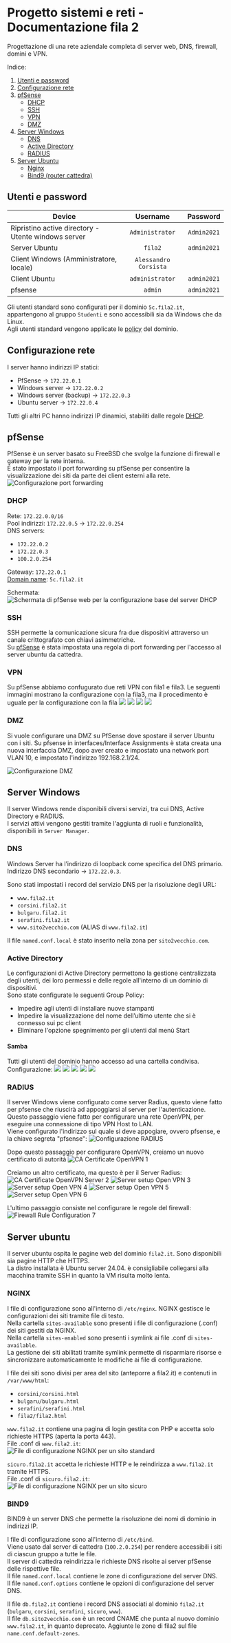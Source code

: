 # Progetto sistemi e reti - Documentazione fila 2
Progettazione di una rete aziendale completa di server web, DNS, firewall, domini e VPN.

Indice:
1. [Utenti e password](#utenti-e-password)
2. [Configurazione rete](#configurazione-rete)
3. [pfSense](#pfsense)
    * [DHCP](#dhcp)
    * [SSH](#ssh)
    * [VPN](#vpn)
    * [DMZ](#dmz)
4. [Server Windows](#server-windows)
    * [DNS](#dns)
    * [Active Directory](#active-directory)
    * [RADIUS](#radius)
5. [Server Ubuntu](#server-ubuntu)
    * [Nginx](#nginx)
    * [Bind9 (router cattedra)](#bind9)

## Utenti e password
| Device                                              |       Username        |  Password   |
|-----------------------------------------------------|:---------------------:|:-----------:|
| Ripristino active directory - Utente windows server |    `Administrator`    | `Admin2021` |
| Server Ubuntu                                       |        `fila2`        | `admin2021` |
| Client Windows (Amministratore, locale)             | `Alessandro Corsista` |             |
| Client Ubuntu                                       |    `administrator`    | `admin2021` |
| pfsense                                             |        `admin`        | `admin2021` |

Gli utenti standard sono configurati per il dominio `5c.fila2.it`,
appartengono al gruppo `Studenti` e sono accessibili sia da Windows che da Linux.\
Agli utenti standard vengono applicate le [policy](#active-directory) del dominio.

## Configurazione rete
I server hanno indirizzi IP statici:
* PfSense -> `172.22.0.1`
* Windows server -> `172.22.0.2`
* Windows server (backup) -> `172.22.0.3`
* Ubuntu server -> `172.22.0.4`

Tutti gli altri PC hanno indirizzi IP dinamici, stabiliti dalle regole [DHCP](#dhcp).

## pfSense
PfSense è un server basato su FreeBSD che svolge la funzione di firewall e gateway per la rete interna.\
É stato impostato il port forwarding su pfSense per consentire la visualizzazione dei siti da parte dei client esterni alla rete.
![Configurazione port forwarding](img/port-forwarding/confPortFwd.png)

### DHCP
Rete: `172.22.0.0/16`\
Pool indirizzi: `172.22.0.5` -> `172.22.0.254`\
DNS servers:
* `172.22.0.2`
* `172.22.0.3`
* `100.2.0.254`

Gateway: `172.22.0.1`\
[Domain name](#active-directory): `5c.fila2.it`

Schermata:
![Schermata di pfSense web per la configurazione base del server DHCP](img/dhcp/confDHCP.png)

### SSH
SSH permette la comunicazione sicura fra due dispositivi attraverso un canale crittografato con chiavi asimmetriche.\
Su [pfSense](#pfsense) è stata impostata una regola di port forwarding per l'accesso al server ubuntu da cattedra.

### VPN
Su pfSense abbiamo confugurato due reti VPN con fila1 e fila3. Le seguenti immagini mostrano la configurazione con la fila3, ma
il procedimento è uguale per la configurazione con la fila
![](img/vpn/confScreen1.png)
![](img/vpn/confScreen2.png)
![](img/vpn/confScreen3.png)
![](img/vpn/confScreen4.png)

### DMZ
Si vuole configurare una DMZ su PfSense dove spostare il server Ubuntu con i siti.
Su pfsense in interfaces/Interface Assignments è stata creata una nuova interfaccia DMZ, dopo aver creato e impostato una network port VLAN 10, e impostato l'indirizzo 192.168.2.1/24.

![Configurazione DMZ](img/dmz/confDMZ1.png)

## Server Windows
Il server Windows rende disponibili diversi servizi, tra cui DNS, Active Directory e RADIUS.\
I servizi attivi vengono gestiti tramite l'aggiunta di ruoli e funzionalità, disponibili in `Server Manager`.

### DNS
Windows Server ha l’indirizzo di loopback come specifica del DNS primario.\
Indirizzo DNS secondario -> `172.22.0.3`.

Sono stati impostati i record del servizio DNS per la risoluzione degli URL:
* `www.fila2.it`
* `corsini.fila2.it`
* `bulgaru.fila2.it`
* `serafini.fila2.it`
* `www.sito2vecchio.com` (ALIAS di `www.fila2.it`)

Il file `named.conf.local` è stato inserito nella zona per `sito2vecchio.com`.

### Active Directory
Le configurazioni di Active Directory permettono la gestione centralizzata degli utenti, dei loro permessi e delle regole all'interno di un dominio di dispositivi.\
Sono state configurate le seguenti Group Policy:
* Impedire agli utenti di installare nuove stampanti
* Impedire la visualizzazione del nome dell’ultimo utente che si è connesso sui pc client
* Eliminare l'opzione spegnimento per gli utenti dal menù Start

#### Samba
Tutti gli utenti del dominio hanno accesso ad una cartella condivisa.\
Configurazione:
![](img/samba/confSMB1.png)
![](img/samba/confSMB2.png)
![](img/samba/confSMB3.png)
![](img/samba/confSMB4.png)
![](img/samba/confSMB5.png)

### RADIUS
Il server Windows viene configurato come server Radius, questo viene fatto per pfsense che riuscirà ad appoggiarsi al server per l'autenticazione.\
Questo passaggio viene fatto per configurare una rete OpenVPN, per eseguire una connessione di tipo VPN Host to LAN.\
Viene configurato l'indirizzo sul quale si deve appogiare, ovvero pfsense, e la chiave segreta "pfsense":
![Configurazione RADIUS](img/radius/confRadius.png)

Dopo questo passaggio per configurare OpenVPN, creiamo un nuovo certificato di autorità
![CA Certificate OpenVPN 1](img/radius/CA-Certicate-OpenVPN-1.png)

Creiamo un altro certificato, ma questo è per il Server Radius:
![CA Certificate OpenVPN Server 2](img/radius/CA-Certicate-OpenVPN-2.png)
![Server setup Open VPN 3](img/radius/OpenVPN-3.png)
![Server setup Open VPN 4](img/radius/OpenVPN-4.png)
![Server setup Open VPN 5](img/radius/OpenVPN-5.png)
![Server setup Open VPN 6](img/radius/OpenVPN-6.png)

L'ultimo passaggio consiste nel configurare le regole del firewall:
![Firewall Rule Configuration 7](img/radius/confFirewall.png)

## Server ubuntu
Il server ubuntu ospita le pagine web del dominio `fila2.it`. Sono disponibili sia pagine HTTP che HTTPS.\
La distro installata è Ubuntu server 24.04. è consigliabile collegarsi alla macchina tramite SSH in quanto la VM risulta molto lenta.

### NGINX
I file di configurazione sono all'interno di `/etc/nginx`.
NGINX gestisce le configurazioni dei siti tramite file di testo.\
Nella cartella `sites-available` sono presenti i file di configurazione (.conf) dei siti gestiti da NGINX.\
Nella cartella `sites-enabled` sono presenti i symlink ai file .conf di `sites-available`.\
La gestione dei siti abilitati tramite symlink permette di risparmiare risorse e sincronizzare automaticamente
le modifiche ai file di configurazione.

I file dei siti sono divisi per area del sito (anteporre a fila2.it) e contenuti in `/var/www/html`:
* `corsini/corsini.html`
* `bulgaru/bulgaru.html`
* `serafini/serafini.html`
* `fila2/fila2.html`

`www.fila2.it` contiene una pagina di login gestita con PHP e accetta solo richieste HTTPS (aperta la porta 443).\
File .conf di `www.fila2.it`:
![File di configurazione NGINX per un sito standard](img/nginx/conf-www.fila2.it.png)

`sicuro.fila2.it` accetta le richieste HTTP e le reindirizza a `www.fila2.it` tramite HTTPS.\
File .conf di `sicuro.fila2.it`:
![File di configurazione NGINX per un sito sicuro](img/nginx/conf-sicuro.fila2.it.png)

### BIND9
BIND9 è un server DNS che permette la risoluzione dei nomi di dominio in indirizzi IP.

I file di configurazione sono all'interno di `/etc/bind`.\
Viene usato dal server di cattedra (`100.2.0.254`) per rendere accessibili i siti di ciascun gruppo a tutte le file.\
Il server di cattedra reindirizza le richieste DNS risolte ai server pfSense delle rispettive file.\
Il file `named.conf.local` contiene le zone di configurazione del server DNS.\
Il file `named.conf.options` contiene le opzioni di configurazione del server DNS.

Il file `db.fila2.it` contiene i record DNS associati al dominio `fila2.it` (`bulgaru`, `corsini`, `serafini`, `sicuro`, `www`).\
Il file `db.sito2vecchio.com` è un record CNAME che punta al nuovo dominio `www.fila2.it`, in quanto deprecato.
Aggiunte le zone di fila2 sul file `name.conf.default-zones`.
